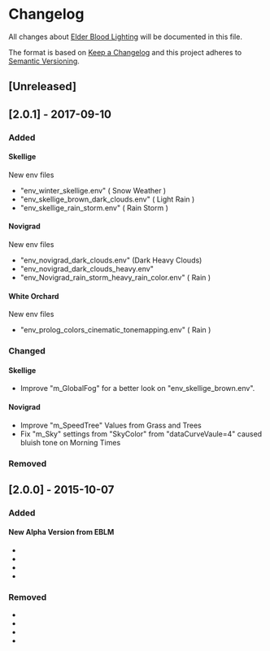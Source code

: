 # Changelog
All changes about [Elder Blood Lighting](https://www.nexusmods.com/witcher3/mods/2137/?) will be documented in this file.

The format is based on [Keep a Changelog](http://keepachangelog.com/en/1.0.0/)
and this project adheres to [Semantic Versioning](http://semver.org/spec/v2.0.0.html).

## [Unreleased]

## [2.0.1] - 2017-09-10
### Added
#### Skellige
New env files
- "env_winter_skellige.env" ( Snow Weather )
- "env_skellige_brown_dark_clouds.env" ( Light Rain )
- "env_skellige_rain_storm.env" ( Rain Storm )
#### Novigrad
New env files
- "env_novigrad_dark_clouds.env" (Dark Heavy Clouds)
- "env_novigrad_dark_clouds_heavy.env"
- "env_Novigrad_rain_storm_heavy_rain_color.env" ( Rain )
#### White Orchard
New env files
- "env_prolog_colors_cinematic_tonemapping.env" ( Rain )

### Changed
#### Skellige
- Improve "m_GlobalFog" for a better look on "env_skellige_brown.env".
#### Novigrad
- Improve "m_SpeedTree" Values from Grass and Trees
- Fix "m_Sky" settings from "SkyColor" from "dataCurveVaule=4" caused bluish tone on Morning Times

### Removed


## [2.0.0] - 2015-10-07
### Added
#### New Alpha Version from EBLM
-
-
-
-
### Removed
-
-
-
-

